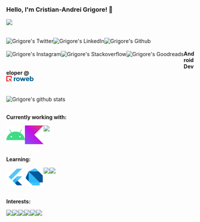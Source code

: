 ### Hello, I'm Cristian-Andrei Grigore! 👋

![](https://komarev.com/ghpvc/?username=grrigore&color=brightgreen)

<br/>

<a href="https://twitter.com/grrigore">
  <img align="left" alt="Grigore's Twitter" height="35px" src="https://s1g.s3.amazonaws.com/28597d480b109b5483f87cda4245435b.png" />
</a>

<a href="https://www.linkedin.com/in/grrigore/">
  <img align="left" alt="Grigore's LinkedIn" height="35px" src="https://s1g.s3.amazonaws.com/f874c5a0c5092ecf0a9167f7e246e56f.png" />
</a>

<a href="https://github.com/grrigore">
  <img align="left" alt="Grigore's Github" height="35px" src="https://s1g.s3.amazonaws.com/cedb8206a2a61cb5489bb6976efedf14.png" />
</a>

<a href="https://instagram.com/grrigore/">
  <img align="left" alt="Grigore's Instagram" height="35px" src="https://s1g.s3.amazonaws.com/e74082eb2c811425d5e3493927232b3c.png" />
</a>

<a href="https://stackoverflow.com/users/7972851/grrigore?tab=profile">
  <img align="left" alt="Grigore's Stackoverflow" height="35px" src="https://s1g.s3.amazonaws.com/9aa874daf99675ac2803a7a061c540ca.png" />
</a>

<a href="https://www.goodreads.com/grrigore">
  <img align="left" alt="Grigore's Goodreads" height="35px" src="https://cdn2.mhpbooks.com/2013/02/goodreads.png" />
</a>

<br/>
<br/>

<div>
<b>Android Developer @</b>
<br/>
<a href="https://www.roweb.ro/"> <img alt="roweb" height="15px" src="https://raw.githubusercontent.com/grrigore/grrigore/master/imgs/roweb_log.png"/>
</a>
</div>

<br/>
<br/>

<img align="center" src="https://github-readme-stats.vercel.app/api?username=grrigore&show_icons=true&count_private=true" alt="Grigore's github stats"/>

<br/>
<br/>

<b>Currently working with:</b>
<br/>
<div>
<img align="left" height="50" src="https://raw.githubusercontent.com/github/explore/80688e429a7d4ef2fca1e82350fe8e3517d3494d/topics/android/android.png"/>
<img align="left" height="50" src="https://raw.githubusercontent.com/github/explore/80688e429a7d4ef2fca1e82350fe8e3517d3494d/topics/kotlin/kotlin.png"/>
<img align="left" height="50" src="https://upload.wikimedia.org/wikipedia/en/thumb/3/30/Java_programming_language_logo.svg/1200px-Java_programming_language_logo.svg.png"/>
</div>

<br/>
<br/>
<br/>
<br/>

<b>Learning:</b>
<br/>
<div>
<img align="left" height="50" src="https://raw.githubusercontent.com/github/explore/80688e429a7d4ef2fca1e82350fe8e3517d3494d/topics/flutter/flutter.png"/>
<img align="left" height="50" src="https://raw.githubusercontent.com/github/explore/80688e429a7d4ef2fca1e82350fe8e3517d3494d/topics/dart/dart.png"/>
<img align="left" height="50" src="https://avatars.githubusercontent.com/u/28214161?s=280&v=4"/>
<img align="left" height="50" src="https://upload.wikimedia.org/wikipedia/commons/thumb/e/ee/.NET_Core_Logo.svg/1200px-.NET_Core_Logo.svg.png"/>
</div>

<br/>
<br/>
<br/>
<br/>

<b>Interests:</b>
<br/>
<div>
<img align="left" height="50" src="https://www.raspberrypi.org/app/uploads/2018/03/RPi-Logo-Reg-SCREEN.png"/>
<img align="left" height="50" src="https://www.unixmen.com/wp-content/uploads/2014/03/ubuntu-logo.png"/>
<img align="left" height="50" src="https://upload.wikimedia.org/wikipedia/commons/thumb/c/c3/Python-logo-notext.svg/600px-Python-logo-notext.svg.png"/>
<img align="left" height="50" src="https://upload.wikimedia.org/wikipedia/commons/thumb/8/87/Arduino_Logo.svg/1024px-Arduino_Logo.svg.png"/>
<img align="left" height="50" src="https://www.docker.com/sites/default/files/d8/2019-07/vertical-logo-monochromatic.png"/>   
<img align="left" height="50" src="https://logodownload.org/wp-content/uploads/2019/10/photoshop-logo-1.png"/>  
</div>


